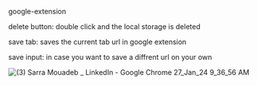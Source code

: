 google-extension

delete button: double click and the local storage is deleted

save tab: saves the current tab url in google extension

save input: in case you want to save a diffrent url on your own

![(3) Sarra Mouadeb _ LinkedIn - Google Chrome 27_Jan_24 9_36_56 AM](https://github.com/sarramouadeb/google-extension/assets/143343635/648c6774-9d6c-44c9-968e-d541617fe172)
